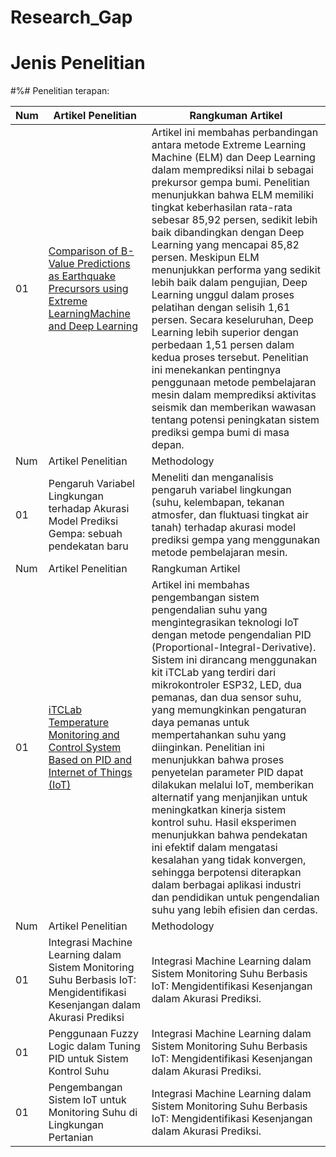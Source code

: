 # Research_Gap

# Jenis Penelitian

#%# Penelitian terapan:

| Num  | Artikel Penelitian                                                                                                                                                    | Rangkuman Artikel                                                                |
| -----|---------------------------------------------------------------------------------------------------------------------------------------------------------------------------------|------------------------------------------------------------------------------------------|
|  01  |<a href="https://drive.google.com/file/d/1Uw2CHBe_eHYMFKYxo-it4ZcResDWcvea/view?usp=sharing">Comparison of B-Value Predictions as Earthquake Precursors using Extreme LearningMachine and Deep Learning</a>                      | Artikel ini membahas perbandingan antara metode Extreme Learning Machine (ELM) dan Deep Learning dalam memprediksi nilai b sebagai prekursor gempa bumi. Penelitian menunjukkan bahwa ELM memiliki tingkat keberhasilan rata-rata sebesar 85,92 persen, sedikit lebih baik dibandingkan dengan Deep Learning yang mencapai 85,82 persen. Meskipun ELM menunjukkan performa yang sedikit lebih baik dalam pengujian, Deep Learning unggul dalam proses pelatihan dengan selisih 1,61 persen. Secara keseluruhan, Deep Learning lebih superior dengan perbedaan 1,51 persen dalam kedua proses tersebut. Penelitian ini menekankan pentingnya penggunaan metode pembelajaran mesin dalam memprediksi aktivitas seismik dan memberikan wawasan tentang potensi peningkatan sistem prediksi gempa bumi di masa depan.|
| Num  | Artikel Penelitian                                                                                                                                                    | Methodology                                                                |
|  01  |<a>Pengaruh Variabel Lingkungan terhadap Akurasi Model Prediksi Gempa: sebuah pendekatan baru</a>                                          | Meneliti dan menganalisis pengaruh variabel lingkungan (suhu, kelembapan, tekanan atmosfer, dan fluktuasi tingkat air tanah) terhadap akurasi model prediksi gempa yang menggunakan metode pembelajaran mesin. |
| Num  | Artikel Penelitian                                                                                                                                                    | Rangkuman Artikel                                                                |
|  01  |<a href="https://drive.google.com/file/d/1Uw2CHBe_eHYMFKYxo-it4ZcResDWcvea/view?usp=sharing">iTCLab Temperature Monitoring and Control System Based on PID and Internet of Things (IoT)</a>                      | Artikel ini membahas pengembangan sistem pengendalian suhu yang mengintegrasikan teknologi IoT dengan metode pengendalian PID (Proportional-Integral-Derivative). Sistem ini dirancang menggunakan kit iTCLab yang terdiri dari mikrokontroler ESP32, LED, dua pemanas, dan dua sensor suhu, yang memungkinkan pengaturan daya pemanas untuk mempertahankan suhu yang diinginkan. Penelitian ini menunjukkan bahwa proses penyetelan parameter PID dapat dilakukan melalui IoT, memberikan alternatif yang menjanjikan untuk meningkatkan kinerja sistem kontrol suhu. Hasil eksperimen menunjukkan bahwa pendekatan ini efektif dalam mengatasi kesalahan yang tidak konvergen, sehingga berpotensi diterapkan dalam berbagai aplikasi industri dan pendidikan untuk pengendalian suhu yang lebih efisien dan cerdas.|
| Num  | Artikel Penelitian                                                                                                                                                    | Methodology                                                                |
|  01  |<a>Integrasi Machine Learning dalam Sistem Monitoring Suhu Berbasis IoT: Mengidentifikasi Kesenjangan dalam Akurasi Prediksi</a>                                          | Integrasi Machine Learning dalam Sistem Monitoring Suhu Berbasis IoT: Mengidentifikasi Kesenjangan dalam Akurasi Prediksi. |
|  01  |<a>Penggunaan Fuzzy Logic dalam Tuning PID untuk Sistem Kontrol Suhu</a>                                          | Integrasi Machine Learning dalam Sistem Monitoring Suhu Berbasis IoT: Mengidentifikasi Kesenjangan dalam Akurasi Prediksi. |
|  01  |<a>Pengembangan Sistem IoT untuk Monitoring Suhu di Lingkungan Pertanian</a>                                          | Integrasi Machine Learning dalam Sistem Monitoring Suhu Berbasis IoT: Mengidentifikasi Kesenjangan dalam Akurasi Prediksi. |


<br></br>


<br>
</br>
